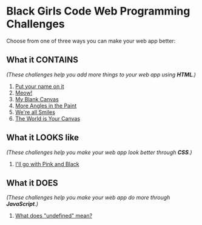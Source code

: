 # Black Girls Code Web Programming Challenges

Choose from one of three ways you can make your web app better:

## What it CONTAINS
_(These challenges help you add more things to your web app using **HTML**.)_

1. [Put your name on it](add-name.md)
2. [Meow!]()
3. [My Blank Canvas](canvas-1.md)
4. [More Angles in the Paint](canvas-2.md)
5. [We're all Smiles](canvas-3.md)
6. [The World is Your Canvas](canvas-4.md)

## What it LOOKS like
_(These challenges help you make your web app look better through **CSS**.)_

1. [I'll go with Pink and Black](change-colors.md)


## What it DOES
_(These challenges help you make your web app do more through **JavaScript**.)_

1. [What does "undefined" mean?](fix-bug.md)
